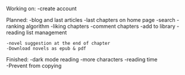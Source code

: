 Working on:
    -create account


Planned:
    -blog and last articles
    -last chapters on home page
    -search
    -ranking algorithm
    -liking chapters
    -comment chapters
    -add to library
    -reading list management
    
    -novel suggestion at the end of chapter
    -Download novels as epub & pdf
    

Finished:
    -dark mode reading
    -more characters
    -reading time    
    -Prevent from copying    